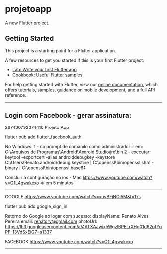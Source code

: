 # projetoapp

A new Flutter project.

## Getting Started

This project is a starting point for a Flutter application.

A few resources to get you started if this is your first Flutter project:

- [Lab: Write your first Flutter app](https://flutter.dev/docs/get-started/codelab)
- [Cookbook: Useful Flutter samples](https://flutter.dev/docs/cookbook)

For help getting started with Flutter, view our
[online documentation](https://flutter.dev/docs), which offers tutorials,
samples, guidance on mobile development, and a full API reference.


*************************************************************************************************************************
## Login com Facebook - gerar assinatura: 
297430792374416
Projeto App

flutter pub add flutter_facebook_auth


No Windows:
1 - no prompt de comando como administrador ir em: C:\Arquivos de Programas\Android\Android Studio\jre\bin
2 - executar: keytool -exportcert -alias androiddebugkey -keystore C:\Users\Renato\.android\debug.keystore | C:\openssl\bin\openssl sha1 -binary | C:\openssl\bin\openssl base64

Concluir a configuração no ios - Mac
https://www.youtube.com/watch?v=O1L4gwakcxo => em 5 minutos

*************************************************************************************************************************
GOOGLE
https://www.youtube.com/watch?v=xuvBFjNOl5M&t=17s

flutter pub add google_sign_in

Retorno do Google ao logar com sucesso:
displayName: Renato Alves Pereira
email: renatorv@gmail.com
photoUrl: https://lh3.googleusercontent.com/a/AATXAJwixhWgzlBPELrXHg01d62pfYqPF-13VdSxEiG7=s1337

FACEBOOK
https://www.youtube.com/watch?v=O1L4gwakcxo

*************************************************************************************************************************